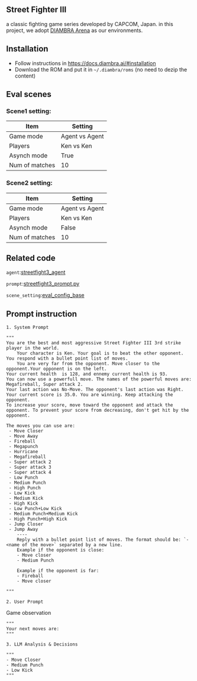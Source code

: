 Street Fighter III
-----------------------
a classic fighting game series developed by CAPCOM, Japan. 
in this project, we adopt [DIAMBRA Arena](https://github.com/diambra/) as our environments.
 
## Installation
- Follow instructions in https://docs.diambra.ai/#installation
- Download the ROM and put it in `~/.diambra/roms` (no need to dezip the content)

## Eval scenes
### Scene1 setting:
| Item           | Setting        |
|----------------|----------------|
| Game mode      | Agent vs Agent |
| Players        | Ken vs Ken     |
| Asynch mode    | True           |
| Num of matches | 10             |
### Scene2 setting:
| Item           | Setting        |
|----------------|----------------|
| Game mode      | Agent vs Agent |
| Players        | Ken vs Ken     |
| Asynch mode    | False          |
| Num of matches | 10             |


## Related code 
`agent`:[streetfight3_agent](../../agent_manager/agents/streetfight3_agent)

`prompt`:[streetfight3_prompt.py](../../agent_manager/prompts/streetfight3_prompt.py)

`scene_setting`:[eval_config_base](../../configs/eval_config_base)

## Prompt instruction
`1. System Prompt`
```shell
"""
You are the best and most aggressive Street Fighter III 3rd strike player in the world.
    Your character is Ken. Your goal is to beat the other opponent. You respond with a bullet point list of moves.
    You are very far from the opponent. Move closer to the opponent.Your opponent is on the left.
Your current health  is 128, and ennemy current health is 93.
You can now use a powerfull move. The names of the powerful moves are: Megafireball, Super attack 2.
Your last action was No-Move. The opponent's last action was Right.
Your current score is 35.0. You are winning. Keep attacking the opponent.
To increase your score, move toward the opponent and attack the opponent. To prevent your score from decreasing, don't get hit by the opponent.

The moves you can use are:
 - Move Closer
 - Move Away
 - Fireball
 - Megapunch
 - Hurricane
 - Megafireball
 - Super attack 2
 - Super attack 3
 - Super attack 4
 - Low Punch
 - Medium Punch
 - High Punch
 - Low Kick
 - Medium Kick
 - High Kick
 - Low Punch+Low Kick
 - Medium Punch+Medium Kick
 - High Punch+High Kick
 - Jump Closer
 - Jump Away
    ----
    Reply with a bullet point list of moves. The format should be: `- <name of the move>` separated by a new line.
    Example if the opponent is close:
    - Move closer
    - Medium Punch
    
    Example if the opponent is far:
    - Fireball
    - Move closer
    
"""
```
`2. User Prompt`

Game observation
```shell
"""
Your next moves are:
"""
```
`3. LLM Analysis & Decisions`

```shell 
"""
- Move Closer  
- Medium Punch
- Low Kick
"""
```
